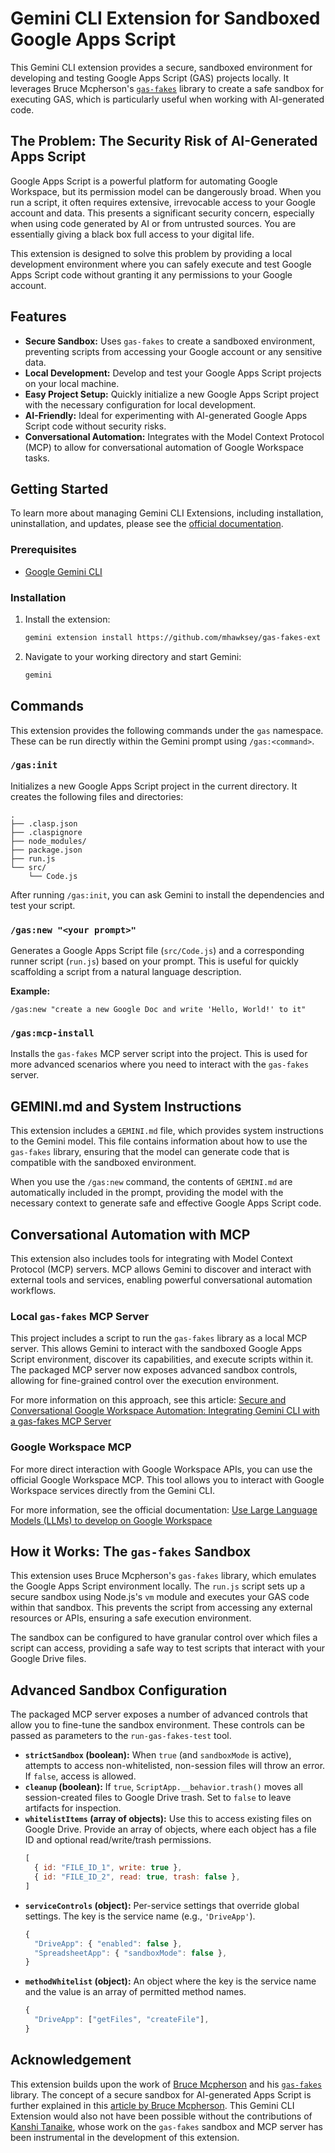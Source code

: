# Gemini CLI Extension for Sandboxed Google Apps Script

This Gemini CLI extension provides a secure, sandboxed environment for developing and testing Google Apps Script (GAS) projects locally. It leverages Bruce Mcpherson's [`gas-fakes`](https://github.com/brucemcpherson/gas-fakes) library to create a safe sandbox for executing GAS, which is particularly useful when working with AI-generated code.

## The Problem: The Security Risk of AI-Generated Apps Script

Google Apps Script is a powerful platform for automating Google Workspace, but its permission model can be dangerously broad. When you run a script, it often requires extensive, irrevocable access to your Google account and data. This presents a significant security concern, especially when using code generated by AI or from untrusted sources. You are essentially giving a black box full access to your digital life.

This extension is designed to solve this problem by providing a local development environment where you can safely execute and test Google Apps Script code without granting it any permissions to your Google account.

## Features

*   **Secure Sandbox:**  Uses `gas-fakes` to create a sandboxed environment, preventing scripts from accessing your Google account or any sensitive data.
*   **Local Development:**  Develop and test your Google Apps Script projects on your local machine.
*   **Easy Project Setup:**  Quickly initialize a new Google Apps Script project with the necessary configuration for local development.
*   **AI-Friendly:**  Ideal for experimenting with AI-generated Google Apps Script code without security risks.
*   **Conversational Automation:**  Integrates with the Model Context Protocol (MCP) to allow for conversational automation of Google Workspace tasks.

## Getting Started

To learn more about managing Gemini CLI Extensions, including installation, uninstallation, and updates, please see the [official documentation](https://google-gemini.github.io/gemini-cli/docs/extensions/).

### Prerequisites

*   [Google Gemini CLI](https://google-gemini.github.io/gemini-cli/docs/getting-started.html)

### Installation

1.  Install the extension:

    ```bash
    gemini extension install https://github.com/mhawksey/gas-fakes-ext
    ```

2.  Navigate to your working directory and start Gemini:

    ```bash
    gemini
    ```

## Commands

This extension provides the following commands under the `gas` namespace. These can be run directly within the Gemini prompt using `/gas:<command>`.

### `/gas:init`

Initializes a new Google Apps Script project in the current directory. It creates the following files and directories:

```
.
├── .clasp.json
├── .claspignore
├── node_modules/
├── package.json
├── run.js
└── src/
    └── Code.js
```

After running `/gas:init`, you can ask Gemini to install the dependencies and test your script.

### `/gas:new "<your prompt>"`

Generates a Google Apps Script file (`src/Code.js`) and a corresponding runner script (`run.js`) based on your prompt. This is useful for quickly scaffolding a script from a natural language description.

**Example:**

```
/gas:new "create a new Google Doc and write 'Hello, World!' to it"
```

### `/gas:mcp-install`

Installs the `gas-fakes` MCP server script into the project. This is used for more advanced scenarios where you need to interact with the `gas-fakes` server.

## GEMINI.md and System Instructions

This extension includes a `GEMINI.md` file, which provides system instructions to the Gemini model. This file contains information about how to use the `gas-fakes` library, ensuring that the model can generate code that is compatible with the sandboxed environment.

When you use the `/gas:new` command, the contents of `GEMINI.md` are automatically included in the prompt, providing the model with the necessary context to generate safe and effective Google Apps Script code.

## Conversational Automation with MCP

This extension also includes tools for integrating with Model Context Protocol (MCP) servers. MCP allows Gemini to discover and interact with external tools and services, enabling powerful conversational automation workflows.

### Local `gas-fakes` MCP Server

This project includes a script to run the `gas-fakes` library as a local MCP server. This allows Gemini to interact with the sandboxed Google Apps Script environment, discover its capabilities, and execute scripts within it. The packaged MCP server now exposes advanced sandbox controls, allowing for fine-grained control over the execution environment.

For more information on this approach, see this article: [Secure and Conversational Google Workspace Automation: Integrating Gemini CLI with a gas-fakes MCP Server](https://tanaikech.github.io/2025/09/30/secure-and-conversational-google-workspace-automation-integrating-gemini-cli-with-a-gas-fakes-mcp-server/)

### Google Workspace MCP

For more direct interaction with Google Workspace APIs, you can use the official Google Workspace MCP. This tool allows you to interact with Google Workspace services directly from the Gemini CLI.

For more information, see the official documentation: [Use Large Language Models (LLMs) to develop on Google Workspace](https://developers.google.com/workspace/guides/build-with-llms#mcp)

## How it Works: The `gas-fakes` Sandbox

This extension uses Bruce Mcpherson's `gas-fakes` library, which emulates the Google Apps Script environment locally. The `run.js` script sets up a secure sandbox using Node.js's `vm` module and executes your GAS code within that sandbox. This prevents the script from accessing any external resources or APIs, ensuring a safe execution environment.

The sandbox can be configured to have granular control over which files a script can access, providing a safe way to test scripts that interact with your Google Drive files.

## Advanced Sandbox Configuration

The packaged MCP server exposes a number of advanced controls that allow you to fine-tune the sandbox environment. These controls can be passed as parameters to the `run-gas-fakes-test` tool.

*   **`strictSandbox` (boolean):** When `true` (and `sandboxMode` is active), attempts to access non-whitelisted, non-session files will throw an error. If `false`, access is allowed.
*   **`cleanup` (boolean):** If `true`, `ScriptApp.__behavior.trash()` moves all session-created files to Google Drive trash. Set to `false` to leave artifacts for inspection.
*   **`whitelistItems` (array of objects):** Use this to access existing files on Google Drive. Provide an array of objects, where each object has a file ID and optional read/write/trash permissions.
    ```javascript
    [
      { id: "FILE_ID_1", write: true },
      { id: "FILE_ID_2", read: true, trash: false },
    ]
    ```
*   **`serviceControls` (object):** Per-service settings that override global settings. The key is the service name (e.g., `'DriveApp'`).
    ```javascript
    {
      "DriveApp": { "enabled": false },
      "SpreadsheetApp": { "sandboxMode": false },
    }
    ```
*   **`methodWhitelist` (object):** An object where the key is the service name and the value is an array of permitted method names.
    ```javascript
    {
      "DriveApp": ["getFiles", "createFile"],
    }
    ```

## Acknowledgement

This extension builds upon the work of [Bruce Mcpherson](https://github.com/brucemcpherson) and his [`gas-fakes`](https://github.com/brucemcpherson/gas-fakes) library. The concept of a secure sandbox for AI-generated Apps Script is further explained in this [article by Bruce Mcpherson](https://pulse.appsscript.info/p/2025/09/a-secure-sandbox-for-ai-generated-apps-script-how-to-experiment-with-confidence/). This Gemini CLI Extension would also not have been possible without the contributions of [Kanshi Tanaike](https://github.com/tanaikech), whose work on the `gas-fakes` sandbox and MCP server has been instrumental in the development of this extension.